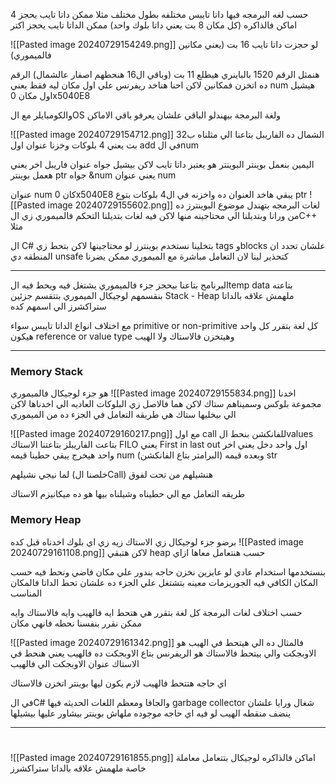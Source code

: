 حسب لغه البرمجه فيها داتا تايبس مختلفه بطول مختلف
مثلا ممكن داتا تايب يحجز 4 اماكن فالذاكره (كل مكان 8 بت يعني داتا بلوك واحد) 
ممكن الداتا تايب يحجز اكتر 


![[Pasted image 20240729154249.png]]
لو حجزت داتا تايب 16 بت (يعني مكانين فالميموري)

هنمثل الرقم 1520 بالباينري هيطلع 11 بت (وباقي ال16 هنحطهم اصفار عالشمال)
الرقم ده اتخزن فمكانين لاكن احنا هناخد ريفرنس علي اول مكان ليه فقط 
يعني num هيشيل اول مكان 0x5040E8

والكومبايلر مع الOS ولغة البرمجة بيهندلو الباقي علشان يعرفو باقي الاماكن 


![[Pasted image 20240729154712.png]]
الشمال ده الفاريبل بتاعنا الي مثلناه ب32 بت يعني 4 بلوكات وخزنا عنوان اول add في الnum

اليمين بنعمل بوينتر 
البوينتر هو يعتبر داتا تايب لاكن بيشيل جواه عنوان فاريبل اخر 
يعني هعمل بوينتر ptr جواه &num يعني عنوان num

عنوان num كان 0x5040E8 
يبقي هاخد العنوان ده واخزنه في ال4 بلوكات بتوع ptr
![[Pasted image 20240729155602.png]]
لغات البرمجه بتهندل موضوع البوينترز ده من ورانا وبتديلنا الي محتاجينه منها 
لاكن فيه لغات بتديلنا التحكم فالميموري زي الC++ مثلا 

ال C# بتخلينا نستخدم بوينترز لو محتاجينها لاكن بتحط زي tags وblocks علشان تحدد ان المنطقه دي unsafe 
كتحذير لينا
لان التعامل مباشرة مع الميموري ممكن يضرنا



----
البرنامج بتاعنا بيحجز جزء فالميموري يشتغل فيه ويحط فيه الtemp data بتاعته 
بنقسمهم لوجيكال 
الميموري بتتقسم جزئين Stack - Heap
ملهمش علاقه بالداتا ستراكشرز الي اسمهم كده 

مع اختلاف انواع الداتا تايبس سواء primitive or non-primitive 
كل لغة بتقرر كل واحد هيكون reference or value type وهيتخزن فالاستاك ولا الهيب

---
### Memory Stack

هو جزء لوجيكال فالميموري 
![[Pasted image 20240729155834.png]]
اخدنا مجموعة بلوكس وسميناهم ستاك 
لاكن هما فالاصل زي البلوكات العاديه الي اخدناها
 لاكن الي بيخليها ستاك هي طريقه التعامل في الجزء ده من الميموري

![[Pasted image 20240729160217.png]]
مع اول call للفانكشن 
بنحط الvalues بتاعت الفاريبلز بتاعتنا 
الاستاك FILO يعني First in last out
اول واحد دخل يعني اخر واحد هيخرج 
يبقي حطينا قيمه num (البرامتر بتاع الفانكشن)
وبعده قيمه str 

لما نيجي نشيلهم (خلصنا الCall) هنشيلهم من تحت لفوق

طريقه التعامل مع الي حطيناه وشيلناه بيها هو ده ميكانيزم الاستاك


### Memory Heap 

برضو جزء لوجيكال زي الاستاك 
زيه زي اي بلوك اخدناه قبل كده 
![[Pasted image 20240729161108.png]]
لاكن هتبقي heap حسب هنتعامل معاها ازاي

بنستخدمها استخدام عادي 
لو عايزين نخزن حاجه بندور علي مكان فاضي ونحط فيه
حسب المكان الكافي
فيه الجوريزمات معينه بتشتغل علي الجزء ده علشان تحط الداتا فالمكان المناسب


حسب اختلاف لغات البرمجة
كل لغة بتقرر هي هتحط ايه فالهيب وايه فالاستاك 
وايه ممكن نقرر بنفسنا نحطه فانهي مكان 

![[Pasted image 20240729161342.png]]
فالمثال ده 
الي هيتحط في الهيب هو الاوبجكت 
والي بيتحط فالاستاك هو الريفرنس بتاع الاوبجكت ده فالهيب
يعني هنحط في الاستاك عنوان الاوبجكت الي فالهيب

اي حاجه هتتحط فالهيب 
لازم يكون ليها بوينتر اتخزن فالاستاك


في الC# والجافا ومعظم اللغات الحديثه 
فيها garbage collector شغال ورايا 
علشان ينضف منقطه الهيب
لو فيه اي حاجه موجوده ملهاش بوينتر بيشاور عليها 
بيشيلها


----
#
![[Pasted image 20240729161855.png]]
اماكن فالذاكره لوجيكال بتتعامل معاملة خاصة 
ملهمش علاقه بالداتا ستراكشرز